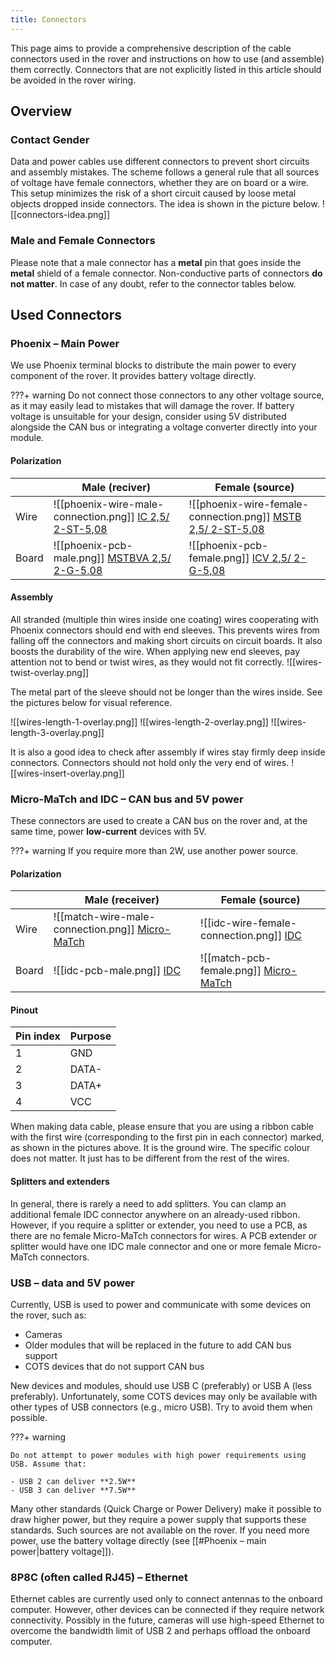 ```yaml
---
title: Connectors
---
```


This page aims to provide a comprehensive description of the cable connectors used in the rover and instructions on how to use (and assemble) them correctly. Connectors that are not explicitly listed in this article should be avoided in the rover wiring.

## Overview

### Contact Gender
Data and power cables use different connectors to prevent short circuits and assembly mistakes. The scheme follows a general rule that all sources of voltage have female connectors, whether they are on board or a wire. This setup minimizes the risk of a short circuit caused by loose metal objects dropped inside connectors. The idea is shown in the picture below.
![[connectors-idea.png]]

### Male and Female Connectors
Please note that a male connector has a **metal** pin that goes inside the **metal** shield of a female connector. Non-conductive parts of connectors **do not matter**. In case of any doubt, refer to the connector tables below.

## Used Connectors

### Phoenix – Main Power
We use Phoenix terminal blocks to distribute the main power to every component of the rover. It provides battery voltage directly.  

???+ warning
    Do not connect those connectors to any other voltage source, as it may easily lead to mistakes that will damage the rover.
    If battery voltage is unsuitable for your design, consider using 5V distributed alongside the CAN bus or integrating a voltage converter directly into your module.

#### Polarization

|       | Male (reciver)                                                                                                                            | Female (source)                                                                                                                                 |
| ----- | ----------------------------------------------------------------------------------------------------------------------------------------- | ----------------------------------------------------------------------------------------------------------------------------------------------- |
| Wire  | ![[phoenix-wire-male-connection.png]]  [IC 2,5/ 2-ST-5,08](https://www.phoenixcontact.com/en-us/products/pcb-plug-ic-25-2-st-508-1786174) | ![[phoenix-wire-female-connection.png]]  [MSTB 2,5/ 2-ST-5,08](https://www.phoenixcontact.com/en-us/products/pcb-plug-mstb-25-2-st-508-1757019) |
| Board | ![[phoenix-pcb-male.png]]  [MSTBVA 2,5/ 2-G-5,08](https://www.phoenixcontact.com/en-us/products/pcb-header-mstbva-25-2-g-508-1755736)     | ![[phoenix-pcb-female.png]]  [ICV 2,5/ 2-G-5,08](https://www.phoenixcontact.com/en-us/products/pcb-header-icv-25-2-g-508-1785942)               |


#### Assembly
All stranded (multiple thin wires inside one coating) wires cooperating with Phoenix connectors should end with end sleeves. This prevents wires from falling off the connectors and making short circuits on circuit boards. It also boosts the durability of the wire. When applying new end sleeves, pay attention not to bend or twist wires, as they would not fit correctly.
![[wires-twist-overlay.png]]

The metal part of the sleeve should not be longer than the wires inside. See the pictures below for visual reference.

<div class="image-box carousel" markdown>
![[wires-length-1-overlay.png]]
![[wires-length-2-overlay.png]]
![[wires-length-3-overlay.png]]
</div>

It is also a good idea to check after assembly if wires stay firmly deep inside connectors. Connectors should not hold only the very end of wires.
![[wires-insert-overlay.png]]

### Micro-MaTch and IDC – CAN bus and 5V power
These connectors are used to create a CAN bus on the rover and, at the same time, power **low-current** devices with 5V. 

???+ warning
    If you require more than 2W, use another power source.

#### Polarization

|       | Male (receiver)                                                                                       | Female (source)                                                                                 |
| ----- | ----------------------------------------------------------------------------------------------------- | ----------------------------------------------------------------------------------------------- |
| Wire  | ![[match-wire-male-connection.png]]  [Micro-MaTch](https://www.te.com/usa-en/product-7-215083-4.html) | ![[idc-wire-female-connection.png]]  [IDC](https://www.amphenol-cs.com/quickie-71600104lf.html) |
| Board | ![[idc-pcb-male.png]]  [IDC](https://www.amphenol-cs.com/quickie-75869330lf.html)                     | ![[match-pcb-female.png]]  [Micro-MaTch](https://www.te.com/usa-en/product-7-215079-4.html)     |

#### Pinout

| Pin index | Purpose |
| --------- | ------- |
| 1         | GND     |
| 2         | DATA-   |
| 3         | DATA+   |
| 4         | VCC     |

When making data cable, please ensure that you are using a ribbon cable with the first wire (corresponding to the first pin in each connector) marked, as shown in the pictures above. It is the ground wire. The specific colour does not matter. It just has to be different from the rest of the wires.

#### Splitters and extenders
In general, there is rarely a need to add splitters. You can clamp an additional female IDC connector anywhere on an already-used ribbon. However, if you require a splitter or extender, you need to use a PCB, as there are no female Micro-MaTch connectors for wires. A PCB extender or splitter would have one IDC male connector and one or more female Micro-MaTch connectors.

### USB – data and 5V power
Currently, USB is used to power and communicate with some devices on the rover, such as:

- Cameras
- Older modules that will be replaced in the future to add CAN bus support
- COTS devices that do not support CAN bus

New devices and modules, should use USB C (preferably) or USB A (less preferably). Unfortunately, some COTS devices may only be available with other types of USB connectors (e.g., micro USB). Try to avoid them when possible.

???+ warning

    Do not attempt to power modules with high power requirements using USB. Assume that:

    - USB 2 can deliver **2.5W**
    - USB 3 can deliver **7.5W**

Many other standards (Quick Charge or Power Delivery) make it possible to draw higher power, but they require a power supply that supports these standards. Such sources are not available on the rover. If you need more power, use the battery voltage directly (see [[#Phoenix – main power|battery voltage]]).

### 8P8C (often called RJ45) – Ethernet
Ethernet cables are currently used only to connect antennas to the onboard computer. However, other devices can be connected if they require network connectivity. Possibly in the future, cameras will use high-speed Ethernet to overcome the bandwidth limit of USB 2 and perhaps offload the onboard computer.
